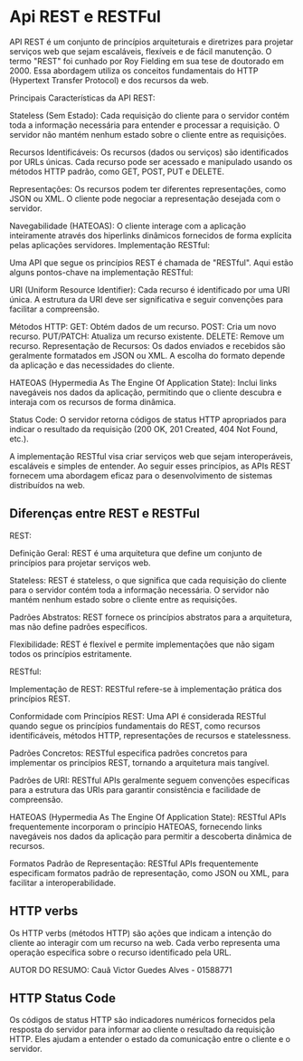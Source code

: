  # Api REST e RESTFul

API REST é um conjunto de princípios arquiteturais e diretrizes para projetar serviços web que sejam escaláveis, flexíveis e de fácil manutenção. O termo "REST" foi cunhado por Roy Fielding em sua tese de doutorado em 2000. Essa abordagem utiliza os conceitos fundamentais do HTTP (Hypertext Transfer Protocol) e dos recursos da web.

Principais Características da API REST:

Stateless (Sem Estado): Cada requisição do cliente para o servidor contém toda a informação necessária para entender e processar a requisição. O servidor não mantém nenhum estado sobre o cliente entre as requisições.

Recursos Identificáveis: Os recursos (dados ou serviços) são identificados por URLs únicas. Cada recurso pode ser acessado e manipulado usando os métodos HTTP padrão, como GET, POST, PUT e DELETE.

Representações: Os recursos podem ter diferentes representações, como JSON ou XML. O cliente pode negociar a representação desejada com o servidor.

Navegabilidade (HATEOAS): O cliente interage com a aplicação inteiramente através dos hiperlinks dinâmicos fornecidos de forma explícita pelas aplicações servidores.
Implementação RESTful:

Uma API que segue os princípios REST é chamada de "RESTful". Aqui estão alguns pontos-chave na implementação RESTful:

URI (Uniform Resource Identifier): Cada recurso é identificado por uma URI única. A estrutura da URI deve ser significativa e seguir convenções para facilitar a compreensão.

Métodos HTTP:
GET: Obtém dados de um recurso.
POST: Cria um novo recurso.
PUT/PATCH: Atualiza um recurso existente.
DELETE: Remove um recurso.
Representação de Recursos: Os dados enviados e recebidos são geralmente formatados em JSON ou XML. A escolha do formato depende da aplicação e das necessidades do cliente.

HATEOAS (Hypermedia As The Engine Of Application State): Inclui links navegáveis nos dados da aplicação, permitindo que o cliente descubra e interaja com os recursos de forma dinâmica.

Status Code: O servidor retorna códigos de status HTTP apropriados para indicar o resultado da requisição (200 OK, 201 Created, 404 Not Found, etc.).

A implementação RESTful visa criar serviços web que sejam interoperáveis, escaláveis e simples de entender. Ao seguir esses princípios, as APIs REST fornecem uma abordagem eficaz para o desenvolvimento de sistemas distribuídos na web.

## Diferenças entre REST e RESTFul

REST:

Definição Geral: REST é uma arquitetura que define um conjunto de princípios para projetar serviços web.

Stateless: REST é stateless, o que significa que cada requisição do cliente para o servidor contém toda a informação necessária. O servidor não mantém nenhum estado sobre o cliente entre as requisições.

Padrões Abstratos: REST fornece os princípios abstratos para a arquitetura, mas não define padrões específicos.

Flexibilidade: REST é flexível e permite implementações que não sigam todos os princípios estritamente.

RESTful:

Implementação de REST: RESTful refere-se à implementação prática dos princípios REST.

Conformidade com Princípios REST: Uma API é considerada RESTful quando segue os princípios fundamentais do REST, como recursos identificáveis, métodos HTTP, representações de recursos e statelessness.

Padrões Concretos: RESTful especifica padrões concretos para implementar os princípios REST, tornando a arquitetura mais tangível.

Padrões de URI: RESTful APIs geralmente seguem convenções específicas para a estrutura das URIs para garantir consistência e facilidade de compreensão.

HATEOAS (Hypermedia As The Engine Of Application State): RESTful APIs frequentemente incorporam o princípio HATEOAS, fornecendo links navegáveis nos dados da aplicação para permitir a descoberta dinâmica de recursos.

Formatos Padrão de Representação: RESTful APIs frequentemente especificam formatos padrão de representação, como JSON ou XML, para facilitar a interoperabilidade.

  ## HTTP verbs
Os HTTP verbs (métodos HTTP) são ações que indicam a intenção do cliente ao interagir com um recurso na web. Cada verbo representa uma operação específica sobre o recurso identificado pela URL. 

AUTOR DO RESUMO: Cauã Victor Guedes Alves - 01588771

  ## HTTP Status Code
  
Os códigos de status HTTP são indicadores numéricos fornecidos pela resposta do servidor para informar ao cliente o resultado da requisição HTTP. Eles ajudam a entender o estado da comunicação entre o cliente e o servidor.
  
